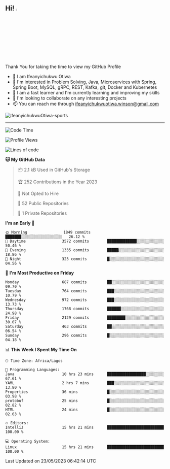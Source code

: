 <!-- BLOG-POST-LIST:START --><!-- BLOG-POST-LIST:END -->

## Hi! <img src="https://media.giphy.com/media/hvRJCLFzcasrR4ia7z/giphy.gif" width="4%"> 

Thank You for taking the time to view my GitHub Profile

- 👋 I am Ifeanyichukwu Otiwa
- 👀 I'm interested in Problem Solving, Java, Microservices with Spring, Spring Boot, MySQL, gRPC, REST, Kafka, git, Docker and Kubernetes
- 🌱 I am a fast learner and I'm currently learning and improving my skills
- 💞️ I'm looking to collaborate on any interesting projects
- 📫 You can reach me through ifeanyichukwuotiwa.winson@gmail.com

<p align="left" marginTop="10px"> <img src="https://komarev.com/ghpvc/?username=ifeanyichukwuOtiwa-sports&label=Profile%20views&color=0e75b6&style=for-the-badge" alt="ifeanyichukwuOtiwa-sports" /> </p>

***

<!--START_SECTION:waka-->
![Code Time](http://img.shields.io/badge/Code%20Time-1%2C387%20hrs%2032%20mins-blue)

![Profile Views](http://img.shields.io/badge/Profile%20Views-9-blue)

![Lines of code](https://img.shields.io/badge/From%20Hello%20World%20I%27ve%20Written-2.3%20million%20lines%20of%20code-blue)

**🐱 My GitHub Data** 

> 📦 2.1 kB Used in GitHub's Storage 
 > 
> 🏆 252 Contributions in the Year 2023
 > 
> 🚫 Not Opted to Hire
 > 
> 📜 52 Public Repositories 
 > 
> 🔑 1 Private Repositories 
 > 
**I'm an Early 🐤** 

```text
🌞 Morning                1849 commits        ███████░░░░░░░░░░░░░░░░░░   26.12 % 
🌆 Daytime                3572 commits        █████████████░░░░░░░░░░░░   50.46 % 
🌃 Evening                1335 commits        █████░░░░░░░░░░░░░░░░░░░░   18.86 % 
🌙 Night                  323 commits         █░░░░░░░░░░░░░░░░░░░░░░░░   04.56 % 
```
📅 **I'm Most Productive on Friday** 

```text
Monday                   687 commits         ██░░░░░░░░░░░░░░░░░░░░░░░   09.70 % 
Tuesday                  764 commits         ███░░░░░░░░░░░░░░░░░░░░░░   10.79 % 
Wednesday                972 commits         ███░░░░░░░░░░░░░░░░░░░░░░   13.73 % 
Thursday                 1768 commits        ██████░░░░░░░░░░░░░░░░░░░   24.98 % 
Friday                   2129 commits        ████████░░░░░░░░░░░░░░░░░   30.07 % 
Saturday                 463 commits         ██░░░░░░░░░░░░░░░░░░░░░░░   06.54 % 
Sunday                   296 commits         █░░░░░░░░░░░░░░░░░░░░░░░░   04.18 % 
```


📊 **This Week I Spent My Time On** 

```text
🕑︎ Time Zone: Africa/Lagos

💬 Programming Languages: 
Java                     10 hrs 23 mins      █████████████████░░░░░░░░   67.61 % 
YAML                     2 hrs 7 mins        ███░░░░░░░░░░░░░░░░░░░░░░   13.80 % 
Properties               36 mins             █░░░░░░░░░░░░░░░░░░░░░░░░   03.98 % 
protobuf                 25 mins             █░░░░░░░░░░░░░░░░░░░░░░░░   02.82 % 
HTML                     24 mins             █░░░░░░░░░░░░░░░░░░░░░░░░   02.63 % 

🔥 Editors: 
IntelliJ                 15 hrs 21 mins      █████████████████████████   100.00 % 

💻 Operating System: 
Linux                    15 hrs 21 mins      █████████████████████████   100.00 % 
```


 Last Updated on 23/05/2023 06:42:14 UTC
<!--END_SECTION:waka-->

<!--
<p align="center">
![trophy](https://github-profile-trophy.vercel.app/?username=ifeanyichukwuOtiwa-sports&theme=onedark) (https://github.com/ryo-ma/github-profile-trophy)
</p>
-->

<!---
ifeanyi-otiwa/ifeanyi-otiwa is a ✨ special ✨ repository because its `README.md` (this file) appears on your GitHub profile.
You can click the Preview link to take a look at your changes.
--->
